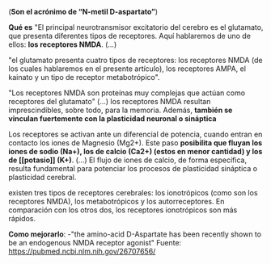 (**Son el acrónimo de “N-metil D-aspartato”**)

**Qué es**
"El principal neurotransmisor excitatorio del cerebro es el glutamato, que presenta diferentes tipos de receptores. Aquí hablaremos de uno de ellos: **los receptores NMDA**. (...) 

"el glutamato presenta cuatro tipos de receptores: los receptores NMDA (de los cuales hablaremos en el presente artículo), los receptores AMPA, el kainato y un tipo de receptor metabotrópico".

"Los receptores NMDA son proteínas muy complejas que actúan como receptores del glutamato" (...) los receptores NMDA resultan imprescindibles, sobre todo, para la memoria. Además, **también se vinculan fuertemente con la plasticidad neuronal o sináptica**

Los receptores se activan ante un diferencial de potencia, cuando entran en contacto los iones de Magnesio (Mg2+). Este paso **posibilita que fluyan los iones de sodio (Na+), los de calcio (Ca2+) (estos en menor cantidad) y los de [[potasio]] (K+)**. (...) El flujo de iones de calcio, de forma específica, resulta fundamental para potenciar los procesos de plasticidad sináptica o plasticidad cerebral.

existen tres tipos de receptores cerebrales: los ionotrópicos (como son los receptores NMDA), los metabotrópicos y los autorreceptores. En comparación con los otros dos, los receptores ionotrópicos son más rápidos.




**Como mejorarlo**:
-"the amino-acid D-Aspartate has been recently shown to be an endogenous NMDA receptor agonist"
Fuente: https://pubmed.ncbi.nlm.nih.gov/26707656/
